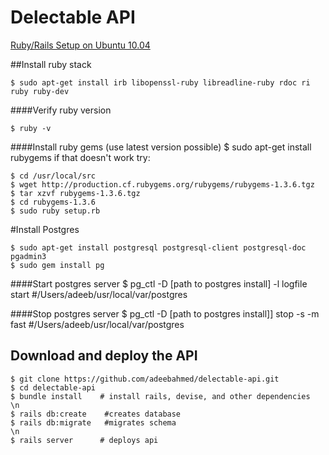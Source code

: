# Delectable API

[Ruby/Rails Setup on Ubuntu 10.04](http://ascarter.net/2010/05/10/rails-development-on-ubuntu-10.04.html)

##Install ruby stack

    $ sudo apt-get install irb libopenssl-ruby libreadline-ruby rdoc ri ruby ruby-dev

####Verify ruby version

    $ ruby -v

####Install ruby gems (use latest version possible)
    $ sudo apt-get install rubygems
if that doesn't work try:

    $ cd /usr/local/src
    $ wget http://production.cf.rubygems.org/rubygems/rubygems-1.3.6.tgz
    $ tar xzvf rubygems-1.3.6.tgz
    $ cd rubygems-1.3.6
    $ sudo ruby setup.rb

#Install Postgres

    $ sudo apt-get install postgresql postgresql-client postgresql-doc pgadmin3
    $ sudo gem install pg
    
####Start postgres server
    $ pg_ctl -D [path to postgres install] -l logfile start  #/Users/adeeb/usr/local/var/postgres
 
####Stop postgres server
    $ pg_ctl -D [path to postgres install]] stop -s -m fast #/Users/adeeb/usr/local/var/postgres

## Download and deploy the API
    $ git clone https://github.com/adeebahmed/delectable-api.git
    $ cd delectable-api
    $ bundle install    # install rails, devise, and other dependencies
    \n
    $ rails db:create    #creates database
    $ rails db:migrate   #migrates schema
    \n
    $ rails server      # deploys api
  
